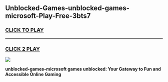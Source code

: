 
## Unblocked-Games-unblocked-games-microsoft-Play-Free-3bts7
<h3>
<a href="https://premium76.site?title=unblocked-games-microsoft&ref=23A">CLICK TO PLAY</a></h3>
<hr>

<h3>
<a href="https://premium76.site?title=unblocked-games-microsoft&ref=23A">CLICK 2 PLAY</a>
  
</h3>

<a href="https://premium76.site?title=unblocked-games-microsoft&ref=23A"><img src="https://clearcache.store/games.png"></a>


**unblocked-games-microsoft games unblocked: Your Gateway to Fun and Accessible Online Gaming**
